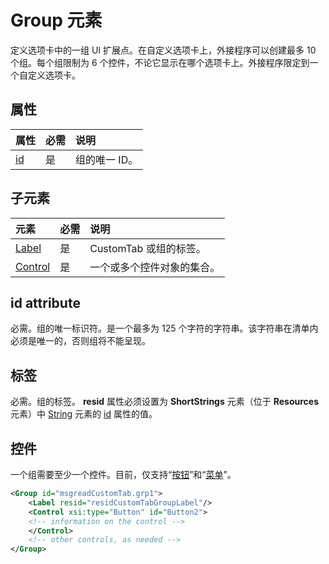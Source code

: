 # <a name="group-element"></a>Group 元素
定义选项卡中的一组 UI 扩展点。在自定义选项卡上，外接程序可以创建最多 10 个组。每个组限制为 6 个控件，不论它显示在哪个选项卡上。外接程序限定到一个自定义选项卡。

## <a name="attributes"></a>属性

|  属性  |  必需  |  说明  |
|:-----|:-----|:-----|
|  [id](#xsitype)  |  是  | 组的唯一 ID。|

## <a name="child-elements"></a>子元素
|  元素 |  必需  |  说明  |
|:-----|:-----|:-----|
|  [Label](#label)      | 是 |  CustomTab 或组的标签。  |
|  [Control](#control)    | 是 |  一个或多个控件对象的集合。  |

## <a name="id-attribute"></a>id attribute
必需。组的唯一标识符。是一个最多为 125 个字符的字符串。该字符串在清单内必须是唯一的，否则组将不能呈现。

## <a name="label"></a>标签 
必需。组的标签。 **resid** 属性必须设置为 **ShortStrings** 元素（位于 **Resources** 元素）中 [String](./resources.md#shortstrings) 元素的 [id](./resources.md) 属性的值。

## <a name="control"></a>控件
一个组需要至少一个控件。目前，仅支持“[按钮](./control.md#button-control)”和“[菜单](./control.md#menu-dropdown-button-controls)”。 

```xml
<Group id="msgreadCustomTab.grp1">
    <Label resid="residCustomTabGroupLabel"/>
    <Control xsi:type="Button" id="Button2">
    <!-- information on the control -->
    </Control>
    <!-- other controls, as needed -->
</Group>
```